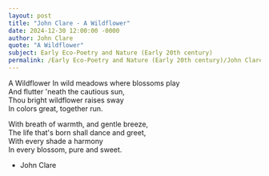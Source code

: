 ```yaml
---
layout: post
title: "John Clare - A Wildflower"
date: 2024-12-30 12:00:00 -0000
author: John Clare
quote: "A Wildflower"
subject: Early Eco-Poetry and Nature (Early 20th century)
permalink: /Early Eco-Poetry and Nature (Early 20th century)/John Clare/John Clare - A Wildflower
---
```


A Wildflower
In wild meadows where blossoms play  
And flutter 'neath the cautious sun,  
Thou bright wildflower raises sway  
In colors great, together run.
 
With breath of warmth, and gentle breeze,  
The life that's born shall dance and greet,  
With every shade a harmony  
In every blossom, pure and sweet.

- John Clare
